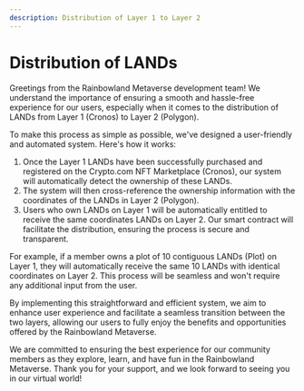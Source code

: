 ```yaml
---
description: Distribution of Layer 1 to Layer 2
---
```


# Distribution of LANDs

Greetings from the Rainbowland Metaverse development team! We understand the importance of ensuring a smooth and hassle-free experience for our users, especially when it comes to the distribution of LANDs from Layer 1 (Cronos) to Layer 2 (Polygon).

To make this process as simple as possible, we've designed a user-friendly and automated system. Here's how it works:

1. Once the Layer 1 LANDs have been successfully purchased and registered on the Crypto.com NFT Marketplace (Cronos), our system will automatically detect the ownership of these LANDs.
2. The system will then cross-reference the ownership information with the coordinates of the LANDs in Layer 2 (Polygon).
3. Users who own LANDs on Layer 1 will be automatically entitled to receive the same coordinates LANDs on Layer 2. Our smart contract will facilitate the distribution, ensuring the process is secure and transparent.

For example, if a member owns a plot of 10 contiguous LANDs (Plot) on Layer 1, they will automatically receive the same 10 LANDs with identical coordinates on Layer 2. This process will be seamless and won't require any additional input from the user.

By implementing this straightforward and efficient system, we aim to enhance user experience and facilitate a seamless transition between the two layers, allowing our users to fully enjoy the benefits and opportunities offered by the Rainbowland Metaverse.

We are committed to ensuring the best experience for our community members as they explore, learn, and have fun in the Rainbowland Metaverse. Thank you for your support, and we look forward to seeing you in our virtual world!
